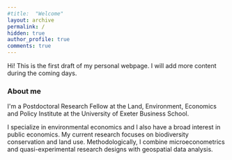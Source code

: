 ```yaml
---
#title:  "Welcome"
layout: archive
permalink: /
hidden: true
author_profile: true
comments: true
---
```


Hi! This is the first draft of my personal webpage. I will add more content during the coming days.

### About me

I'm a Postdoctoral Research Fellow at the Land, Environment, Economics and Policy Institute at the University of Exeter Business School.

I specialize in environmental economics and I also have a broad interest in public economics. My current research focuses on biodiversity conservation and land use. Methodologically, I combine microeconometrics and quasi-experimental research designs with geospatial data analysis.


